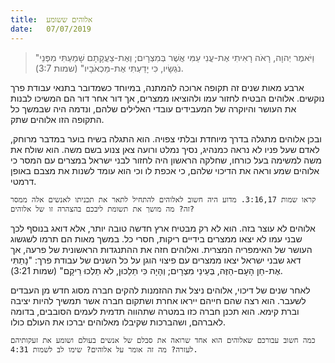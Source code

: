 ```yaml
---
title:  אלוהים ששומע
date:   07/07/2019
---
```


> <p></p>
> "וַיֹּאמֶר יְהוָה, רָאֹה רָאִיתִי אֶת-עֳנִי עַמִּי אֲשֶׁר בְּמִצְרָיִם; וְאֶת-צַעֲקָתָם שָׁמַעְתִּי מִפְּנֵי נֹגְשָׂיו, כִּי יָדַעְתִּי אֶת-מַכְאֹבָיו" (שמות 3:7).

ארבע מאות שנים זה תקופה ארוכה להמתנה, במיוחד כשמדובר בתנאי עבודת פרך נוקשים. אלוהים הבטיח לחזור עמו ולהוציאו ממצרים, אך דור אחר דור הם המשיכו לבנות את העושר והיוקרה של המעבידים עובדי האלילים שלהם, ונדמה היה שבמשך כל התקופה הזו אלוהים שתק. 

ובכן אלוהים מתגלה בדרך מיוחדת ובלתי צפויה. הוא התגלה בשיח בוער במדבר מרוחק, לאדם שעל פניו לא נראה כמנהיג, נסיך נמלט ורועה צאן צנוע בשם משה. הוא שולח את משה למשימה בעל כורחו, שחלקה הראשון היה לחזור לבני ישראל במצרים עם המסר כי אלוהים שמע וראה את הדיכוי שלהם, כי אכפת לו וכי הוא עומד לשנות את מצבם באופן דרמטי. 

`קראו שמות 3:16,17. מדוע היה חשוב לאלוהים להתחיל לתאר את תכניתו לאנשים אלה ממסר זה? מה מושך את תשומת ליבכם בהצהרה זו של אלוהים?`

אלוהים לא עוצר בזה. הוא לא רק מבטיח ארץ חדשה טובה יותר, אלא דואג בנוסף לכך שבני עמו לא יצאו ממצרים בידיים ריקות, חסרי כל. במשך מאות הם תרמו לשגשוג העושר של האימפריה המצרית. ואלוהים חזה את ההתנגדות הראשונית של פרעה, אך דאג שבני ישראל יצאו ממצרים עם פיצוי הוגן על כל השנים של עבודת פרך: "נָתַתִּי אֶת-חֵן הָעָם-הַזֶּה, בְּעֵינֵי מִצְרָיִם; וְהָיָה כִּי תֵלֵכוּן, לֹא תֵלְכוּ רֵיקָם" (שמות 3:21).

לאחר שנים של דיכוי, אלוהים ניצל את ההזמנות להקים חברה מסוג חדש מן העבדים לשעבר. הוא רצה שהם חייהם ייראו אחרת ושתקום חברה אשר תמשיך להיות יציבה וברת קימא. הוא תכנן חברה כזו במטרה שתהווה תדמית לעמים הסובבים, בדומה לאברהם, ושהברכות שקיבלו מאלוהים יברכו את העולם כולו. 

`כמה חשוב עבורכם שאלוהים הוא אחד שרואה את סבלם של אנשים בעולם ושומע את זעקותיהם לעזרה? מה זה אומר על אלוהים? שימו לב לשמות 4:31.`